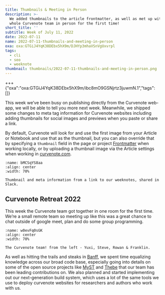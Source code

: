 ```yaml
---
title: Thumbnails & Meeting in Person
description: >-
  We added thumbnails to the article frontmatter, as well as met up with the
  whole Curvenote team in person for the first time!
short_title: ''
subtitle: Week of July 11, 2022
date: 2022-07-11
name: 2022-07-11-thumbnails-and-meeting-in-person
oxa: oxa:GTGiJ4YqK38DEbx5hX9m/DJHYp3mhaVSnVgUxvrpl
tags:
  - cli
  - seo
  - weeknote
thumbnail: thumbnails/2022-07-11-thumbnails-and-meeting-in-person.png
---
```


+++ {"oxa":"oxa:GTGiJ4YqK38DEbx5hX9m/ibc8mO9GSNjrtz3juwmN.1","tags":[]}

This week we’ve been busy on publishing directly from the Curvenote web-app, we will be able to tell you more next week. Meanwhile, we shipped some changes to meta tag information for Curvenote websites including adding thumbnails for social images and previews when you paste or share a link.

By default, Curvenote will look for and use the first image from your Article or Notebook and use that as the thumbnail, but you can also override that by specifying a `thumbnail` field in the page or project [Frontmatter](https://curvenote.com/docs/web/frontmatter) when working locally, or by uploading a thumbnail image via the Article settings when working in [curvenote.com](http://curvenote.com).

```{figure} images/GTGiJ4YqK38DEbx5hX9m-4K8FihW68S4ZBGzHYSfc-v1.png
:name: bMCSqYS8aa
:align: center
:width: 70%

Thumbnail and meta information from a link to our weeknotes, shared in Slack.
```

## Curvenote Retreat 2022

This week the Curvenote team got together in one room for the first time. We’re a small remote team so meeting up like this was a great chance to chat outside of google meet, plan and do some group programming.

```{figure} images/GTGiJ4YqK38DEbx5hX9m-i8RISZCXf1Olpc9hHcJW-v1.png
:name: w0evFq0sGK
:align: center
:width: 70%

The Curvenote team! from the left - Yuxi, Steve, Rowan & Franklin.
```

As well as hitting the trails and steaks in [Banff](https://banffnationalpark.com/), we spent time equalizing knowledge across our broad code base, especially going into details on some of the open source projects like [MyST](https://github.com/executablebooks/myst-spec) and [Thebe](https://github.com/executablebooks/thebe) that our team has been leading contributions on. We also planned and started implementing out our next-generation build system, which uses a lot of the same tools we use to deploy curvenote websites for researchers and authors who work with us.
